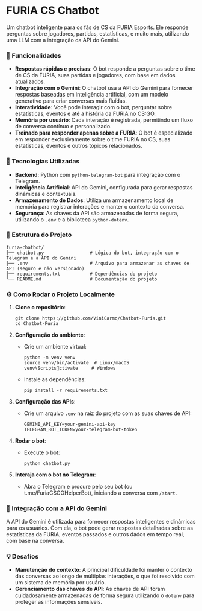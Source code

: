 
# FURIA CS Chatbot

Um chatbot inteligente para os fãs de CS da FURIA Esports. Ele responde perguntas sobre jogadores, partidas, estatísticas, e muito mais, utilizando uma LLM com a integração da API do Gemini.

### 🚀 Funcionalidades
- **Respostas rápidas e precisas**: O bot responde a perguntas sobre o time de CS da FURIA, suas partidas e jogadores, com base em dados atualizados.
- **Integração com o Gemini**: O chatbot usa a API do Gemini para fornecer respostas baseadas em inteligência artificial, com um modelo generativo para criar conversas mais fluídas.
- **Interatividade**: Você pode interagir com o bot, perguntar sobre estatísticas, eventos e até a história da FURIA no CS:GO.
- **Memória por usuário**: Cada interação é registrada, permitindo um fluxo de conversa contínuo e personalizado.
- **Treinado para responder apenas sobre a FURIA**: O bot é especializado em responder exclusivamente sobre o time FURIA no CS, suas estatísticas, eventos e outros tópicos relacionados.

### 🧠 Tecnologias Utilizadas
- **Backend**: Python com `python-telegram-bot` para integração com o Telegram.
- **Inteligência Artificial**: API do Gemini, configurada para gerar respostas dinâmicas e contextuais.
- **Armazenamento de Dados**: Utiliza um armazenamento local de memória para registrar interações e manter o contexto da conversa.
- **Segurança**: As chaves da API são armazenadas de forma segura, utilizando o `.env` e a biblioteca `python-dotenv`.

### 📁 Estrutura do Projeto
```
furia-chatbot/
├── chatbot.py                 # Lógica do bot, integração com o Telegram e a API do Gemini
├── .env                       # Arquivo para armazenar as chaves de API (seguro e não versionado)
├── requirements.txt           # Dependências do projeto
└── README.md                  # Documentação do projeto
```

### ⚙️ Como Rodar o Projeto Localmente

1. **Clone o repositório**:
   ```
   git clone https://github.com/ViniCarmo/Chatbot-Furia.git
   cd Chatbot-Furia
   ```

2. **Configuração do ambiente**:
   - Crie um ambiente virtual:
     ```
     python -m venv venv
     source venv/bin/activate  # Linux/macOS
     venv\Scriptsctivate     # Windows
     ```

   - Instale as dependências:
     ```
     pip install -r requirements.txt
     ```

3. **Configuração das APIs**:
   - Crie um arquivo `.env` na raiz do projeto com as suas chaves de API:
     ```
     GEMINI_API_KEY=your-gemini-api-key
     TELEGRAM_BOT_TOKEN=your-telegram-bot-token
     ```

4. **Rodar o bot**:
   - Execute o bot:
     ```
     python chatbot.py
     ```

5. **Interaja com o bot no Telegram**:
   - Abra o Telegram e procure pelo seu bot (ou t.me/FuriaCSGOHelperBot), iniciando a conversa com `/start`.

### 🧩 Integração com a API do Gemini
A API do Gemini é utilizada para fornecer respostas inteligentes e dinâmicas para os usuários. Com ela, o bot pode gerar respostas detalhadas sobre as estatísticas da FURIA, eventos passados e outros dados em tempo real, com base na conversa.

### 💡 Desafios
- **Manutenção do contexto**: A principal dificuldade foi manter o contexto das conversas ao longo de múltiplas interações, o que foi resolvido com um sistema de memória por usuário.
- **Gerenciamento das chaves de API**: As chaves de API foram cuidadosamente armazenadas de forma segura utilizando o `dotenv` para proteger as informações sensíveis.

